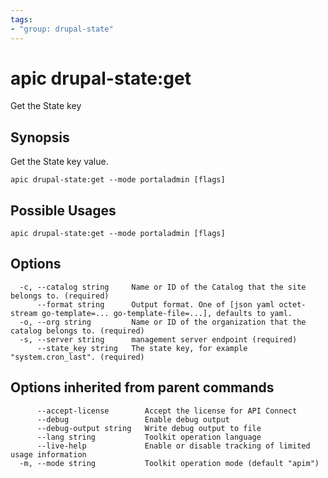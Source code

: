 ```yaml
---
tags:
- "group: drupal-state"
---
```

# apic drupal-state:get

Get the State key

## Synopsis

Get the State key value.

```
apic drupal-state:get --mode portaladmin [flags]
```

## Possible Usages

```
apic drupal-state:get --mode portaladmin [flags]
```

## Options

```
  -c, --catalog string     Name or ID of the Catalog that the site belongs to. (required)
      --format string      Output format. One of [json yaml octet-stream go-template=... go-template-file=...], defaults to yaml.
  -o, --org string         Name or ID of the organization that the catalog belongs to. (required)
  -s, --server string      management server endpoint (required)
      --state_key string   The state key, for example "system.cron_last". (required)
```

## Options inherited from parent commands

```
      --accept-license        Accept the license for API Connect
      --debug                 Enable debug output
      --debug-output string   Write debug output to file
      --lang string           Toolkit operation language
      --live-help             Enable or disable tracking of limited usage information
  -m, --mode string           Toolkit operation mode (default "apim")
```
